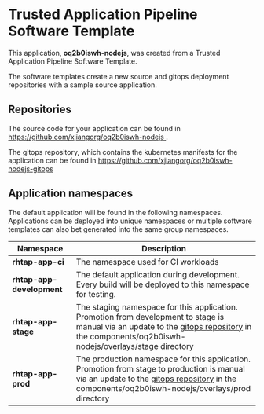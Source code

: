 # Trusted Application Pipeline Software Template

This application, **oq2b0iswh-nodejs**, was created from a Trusted Application Pipeline Software Template.

The software templates create a new source and gitops deployment repositories with a sample source application. 

## Repositories

The source code for your application can be found in [https://github.com/xjiangorg/oq2b0iswh-nodejs ](https://github.com/xjiangorg/oq2b0iswh-nodejs ).
 
The gitops repository, which contains the kubernetes manifests for the application can be found in 
[https://github.com/xjiangorg/oq2b0iswh-nodejs-gitops ](https://github.com/xjiangorg/oq2b0iswh-nodejs-gitops ) 

## Application namespaces 

The default application will be found in the following namespaces. Applications can be deployed into unique namespaces or multiple software templates can also bet generated into the same group namespaces.  

|  Namespace   |  Description   |  
| -------- | -------- |
| **rhtap-app-ci** | The namespace used for CI workloads |
| **rhtap-app-development** | The default application during development. Every build will be deployed to this namespace for testing. |
| **rhtap-app-stage** | The staging namespace for this application. Promotion from development to stage is manual via an update to the [gitops repository](https://github.com/xjiangorg/oq2b0iswh-nodejs-gitops ) in the components/oq2b0iswh-nodejs/overlays/stage directory |
| **rhtap-app-prod** | The production namespace for this application. Promotion from stage to production is manual via an update to the [gitops repository](https://github.com/xjiangorg/oq2b0iswh-nodejs-gitops ) in the components/oq2b0iswh-nodejs/overlays/prod directory |